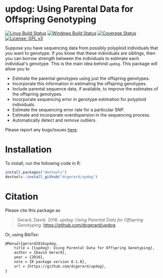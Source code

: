 
<!-- README.md is generated from README.Rmd. Please edit that file -->
updog: Using Parental Data for Offspring Genotyping
===================================================

[![Linux Build Status](https://travis-ci.org/dcgerard/updog.svg?branch=master)](https://travis-ci.org/dcgerard/updog) [![Windows Build Status](https://ci.appveyor.com/api/projects/status/github/dcgerard/updog?branch=master&svg=true)](https://ci.appveyor.com/project/dcgerard/updog) [![Coverage Status](https://img.shields.io/codecov/c/github/dcgerard/updog/master.svg)](https://codecov.io/github/dcgerard/updog?branch=master) [![License: GPL v3](https://img.shields.io/badge/License-GPL%20v3-blue.svg)](http://www.gnu.org/licenses/gpl-3.0)

Suppose you have sequencing data from possibly polyploid individuals that you want to genotype. If you know that these individuals are siblings, then you can borrow strength between the individuals to estimate each individual's genotype. This is the main idea behind `updog`. This package will allow you to

-   Estimate the parental genotypes using just the offspring genotypes.
-   Incorporate this information in estimating the offspring genotypes.
-   Include parental sequence data, if available, to improve the estimates of the offspring genotypes.
-   Incorporate sequencing error in genotype estimation for polyploid individuals.
-   Estimate the sequencing error rate for a particular SNP.
-   Estimate and incorporate overdispersion in the sequencing process.
-   Automatically detect and remove outliers.

Please report any bugs/issues [here](https://github.com/dcgerard/updog/issues).

Installation
============

To install, run the following code in R:

``` r
install.packages("devtools")
devtools::install_github("dcgerard/updog")
```

Citation
========

Please cite this package as

> Gerard, David. 2016. *updog: Using Parental Data for Offspring Genotyping*. <https://github.com/dcgerard/updog>.

Or, using BibTex:

``` tex
@Manual{gerard2016updog,
    title = {{updog}: Using Parental Data for Offspring Genotyping},
    author = {David Gerard},
    year = {2016},
    note = {R package version 0.1.0},
    url = {https://github.com/dcgerard/updog},
}
```
